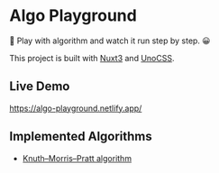 # Algo Playground

🎡 Play with algorithm and watch it run step by step. 😀

This project is built with [Nuxt3](https://v3.nuxtjs.org) and [UnoCSS](https://github.com/unocss/unocss).

## Live Demo

<https://algo-playground.netlify.app/>

## Implemented Algorithms

- [Knuth–Morris–Pratt algorithm](https://algo-playground.netlify.app/alg/kmp)
